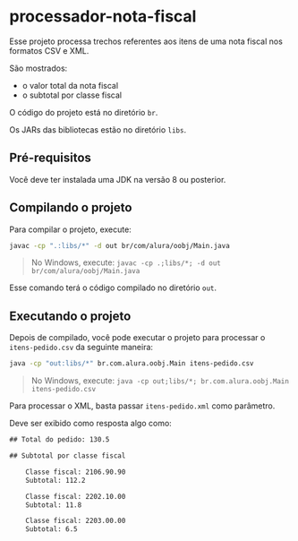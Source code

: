 # processador-nota-fiscal

Esse projeto processa trechos referentes aos itens de uma nota fiscal nos formatos CSV e XML.

São mostrados:

- o valor total da nota fiscal
- o subtotal por classe fiscal

O código do projeto está no diretório `br`.

Os JARs das bibliotecas estão no diretório `libs`.

## Pré-requisitos

Você deve ter instalada uma JDK na versão 8 ou posterior.

## Compilando o projeto

Para compilar o projeto, execute:

```sh
javac -cp ".:libs/*" -d out br/com/alura/oobj/Main.java
```

> No Windows, execute: `javac -cp .;libs/*; -d out br/com/alura/oobj/Main.java`

Esse comando terá o código compilado no diretório `out`.

## Executando o projeto

Depois de compilado, você pode executar o projeto para processar o `itens-pedido.csv` da seguinte maneira:

```sh
java -cp "out:libs/*" br.com.alura.oobj.Main itens-pedido.csv
```

> No Windows, execute: `java -cp out;libs/*; br.com.alura.oobj.Main itens-pedido.csv`

Para processar o XML, basta passar `itens-pedido.xml` como parâmetro.

Deve ser exibido como resposta algo como:

```txt
## Total do pedido: 130.5

## Subtotal por classe fiscal

	Classe fiscal: 2106.90.90
	Subtotal: 112.2

	Classe fiscal: 2202.10.00
	Subtotal: 11.8

	Classe fiscal: 2203.00.00
	Subtotal: 6.5
```
